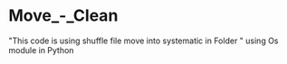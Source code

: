 # Move_-_Clean
"This code is using shuffle file move into  systematic in Folder " using Os module in Python
